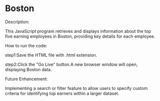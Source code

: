 # Boston
Description:

This JavaScript program retrieves and displays information about the top five earning employees in Boston, providing key details for each employee.

How to run the code:

step1:Save the HTML file with .html extension.

step2:Click the "Go Live" button.A new browser window will open, displaying Boston data.

Future Enhancement:

Implementing a search or filter feature to allow users to specify custom criteria for identifying top earners within a larger dataset.
